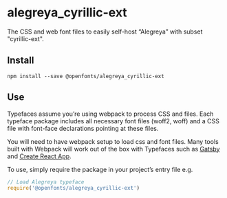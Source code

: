 
# alegreya_cyrillic-ext

The CSS and web font files to easily self-host “Alegreya” with subset "cyrillic-ext".

## Install

`npm install --save @openfonts/alegreya_cyrillic-ext`

## Use

Typefaces assume you’re using webpack to process CSS and files. Each typeface
package includes all necessary font files (woff2, woff) and a CSS file with
font-face declarations pointing at these files.

You will need to have webpack setup to load css and font files. Many tools built
with Webpack will work out of the box with Typefaces such as [Gatsby](https://github.com/gatsbyjs/gatsby)
and [Create React App](https://github.com/facebookincubator/create-react-app).

To use, simply require the package in your project’s entry file e.g.

```javascript
// Load Alegreya typeface
require('@openfonts/alegreya_cyrillic-ext')
```
